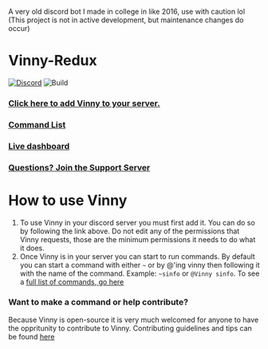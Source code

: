 A very old discord bot I made in college in like 2016, use with caution lol
(This project is not in active development, but maintenance changes do occur)

# Vinny-Redux
[![Discord](https://img.shields.io/badge/Discord-Support-blue.svg)](https://discord.gg/XMwyzxZ)
![Build](https://travis-ci.org/kikkia/Vinny.svg?branch=master)

### [Click here to add Vinny to your server.](https://discordapp.com/oauth2/authorize?client_id=276855867796881408&scope=bot&permissions=523365751) 
### [Command List](docs/Commands.md)
### [Live dashboard](https://p.datadoghq.com/sb/f38e74b49-cb74461cc4)
### [Questions? Join the Support Server](https://discord.gg/XMwyzxZ)
# How to use Vinny
1. To use Vinny in your discord server you must first add it. You can do so by following the link above. Do not edit any of the permissions that Vinny requests, those are the minimum permissions it needs to do what it does. 
2. Once Vinny is in your server you can start to run commands. By default you can start a command with either `~` or by @'ing vinny then following it with the name of the command. Example: `~sinfo` or `@Vinny sinfo`. To see a [full list of commands, go here](docs/Commands.md)


### Want to make a command or help contribute?
Because Vinny is open-source it is very much welcomed for anyone to have the oppritunity to contribute to Vinny. Contributing guidelines and tips can be found [here](docs/Contributing.md)
